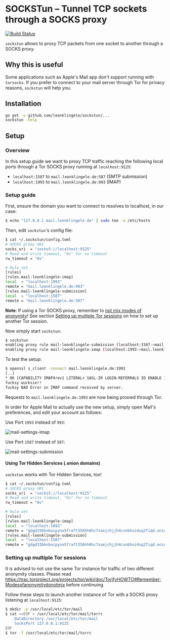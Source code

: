 # SOCKSTun – Tunnel TCP sockets through a SOCKS proxy

[![Build Status](https://travis-ci.org/leonklingele/sockstun.svg?branch=master)](https://travis-ci.org/leonklingele/sockstun)

`sockstun` allows to proxy TCP packets from one socket to another through a SOCKS proxy.

## Why this is useful

Some applications such as Apple's Mail app don't support running with `torsocks`.
If you prefer to connect to your mail server through Tor for privacy reasons, `sockstun` will help you.

## Installation

```sh
go get -u github.com/leonklingele/sockstun/...
sockstun -help
```

## Setup

### Overview

In this setup guide we want to proxy TCP traffic reaching the following local ports through a Tor SOCKS proxy running at `localhost:9125`:

- `localhost:1587` to `mail.leonklingele.de:587` (SMTP submission)
- `localhost:1993` to `mail.leonklingele.de:993` (IMAP)

### Setup guide

First, ensure the domain you want to connect to resolves to localhost, in our case:

```sh
$ echo "127.0.0.1 mail.leonklingele.de" | sudo tee -a /etc/hosts
```

Then, edit `sockstun`'s config file:

```sh
$ cat ~/.sockstun/config.toml
# SOCKS proxy URI
socks_uri  = "socks5://localhost:9125"
# Read and write timeout, "0s" for no timeout
rw_timeout = "0s"

# Rule set
[rules]
[rules.mail-leonklingele-imap]
local  = "localhost:1993"
remote = "mail.leonklingele.de:993"
[rules.mail-leonklingele-submission]
local  = "localhost:1587"
remote = "mail.leonklingele.de:587"
```

__Note__: If using a Tor SOCKS proxy, remember to [not mix modes of anonymity](https://trac.torproject.org/projects/tor/wiki/doc/TorifyHOWTO#Remember:Modesofanonymitydonotmix)!
See section [Setting up multiple Tor sessions](#setting-up-multiple-tor-sessions) on how to set up another Tor session.

Now simply start `sockstun`:

```sh
$ sockstun
enabling proxy rule mail-leonklingele-submission (localhost:1587->mail.leonklingele.de:587)
enabling proxy rule mail-leonklingele-imap (localhost:1993->mail.leonklingele.de:993)
```

To test the setup:

```sh
$ openssl s_client -connect mail.leonklingele.de:1993
[..]
* OK [CAPABILITY IMAP4rev1 LITERAL+ SASL-IR LOGIN-REFERRALS ID ENABLE IDLE AUTH=PLAIN] Dovecot ready.
fucksy wucksie!!
fucksy BAD Error in IMAP command received by server.
```

Requests to `mail.leonklingele.de:1993` are now being proxied through Tor.

In order for Apple Mail to actually use the new setup, simply open Mail's preferences, and edit your account as follows:

Use Port `1993` instead of `993`:

![mail-settings-imap](https://www.leonklingele.de/sockstun/mail-settings-imap.png?20190212)

Use Port `1587` instead of `587`:

![mail-settings-submission](https://www.leonklingele.de/sockstun/mail-settings-submission.png?20190212)

#### Using Tor Hidden Services (.onion domains)

`sockstun` works with Tor Hidden Services, too!

```sh
$ cat ~/.sockstun/config.toml
# SOCKS proxy URI
socks_uri  = "socks5://localhost:9125"
# Read and write timeout, "0s" for no timeout
rw_timeout = "0s"

# Rule set
[rules]
[rules.mail-leonklingele-imap]
local  = "localhost:1993"
remote = "gdgd33bknbocpyno5fraft356hh6hc7xaejchjjh4cxnbhxzduq2fiqd.onion:993"
[rules.mail-leonklingele-submission]
local  = "localhost:1587"
remote = "gdgd33bknbocpyno5fraft356hh6hc7xaejchjjh4cxnbhxzduq2fiqd.onion:587"
```

### Setting up multiple Tor sessions

It is advised to not use the same Tor instance for traffic of two different anonymity classes. Please read https://trac.torproject.org/projects/tor/wiki/doc/TorifyHOWTO#Remember:Modesofanonymitydonotmix before continuing.

Follow these steps to launch another instance of Tor with a SOCKS proxy listening at `localhost:9125`:

```sh
$ mkdir -p /usr/local/etc/tor/mail
$ cat <<EOF > /usr/local/etc/tor/mail/torrc
	DataDirectory /usr/local/etc/tor/mail
	SocksPort 127.0.0.1:9125
EOF
$ tor -f /usr/local/etc/tor/mail/torrc
```
